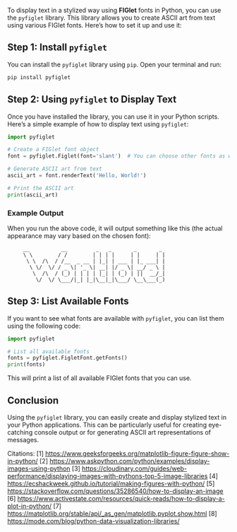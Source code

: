 To display text in a stylized way using **FIGlet** fonts in Python, you can use the `pyfiglet` library. This library allows you to create ASCII art from text using various FIGlet fonts. Here’s how to set it up and use it:

## Step 1: Install `pyfiglet`

You can install the `pyfiglet` library using `pip`. Open your terminal and run:

```bash
pip install pyfiglet
```

## Step 2: Using `pyfiglet` to Display Text

Once you have installed the library, you can use it in your Python scripts. Here’s a simple example of how to display text using `pyfiglet`:

```python
import pyfiglet

# Create a FIGlet font object
font = pyfiglet.Figlet(font='slant')  # You can choose other fonts as well

# Generate ASCII art from text
ascii_art = font.renderText('Hello, World!')

# Print the ASCII art
print(ascii_art)
```

### Example Output

When you run the above code, it will output something like this (the actual appearance may vary based on the chosen font):

```
     __          __         _   _       _       _ 
     \ \        / /        | | | |     | |     | |
      \ \  /\  / /__  _ __ | |_| | ___ | |_ ___| |
       \ \/  \/ / _ \| '_ \| __| |/ _ \| __/ _ \ |
        \  /\  / (_) | | | | |_| | (_) | ||  __/_|
         \/  \/ \___/|_| |_|\__|_|\___/ \__\___(_)
```

## Step 3: List Available Fonts

If you want to see what fonts are available with `pyfiglet`, you can list them using the following code:

```python
import pyfiglet

# List all available fonts
fonts = pyfiglet.FigletFont.getFonts()
print(fonts)
```

This will print a list of all available FIGlet fonts that you can use.

## Conclusion

Using the `pyfiglet` library, you can easily create and display stylized text in your Python applications. This can be particularly useful for creating eye-catching console output or for generating ASCII art representations of messages.

Citations:
[1] https://www.geeksforgeeks.org/matplotlib-figure-figure-show-in-python/
[2] https://www.askpython.com/python/examples/display-images-using-python
[3] https://cloudinary.com/guides/web-performance/displaying-images-with-pythons-top-5-image-libraries
[4] https://ecshackweek.github.io/tutorial/making-figures-with-python/
[5] https://stackoverflow.com/questions/35286540/how-to-display-an-image
[6] https://www.activestate.com/resources/quick-reads/how-to-display-a-plot-in-python/
[7] https://matplotlib.org/stable/api/_as_gen/matplotlib.pyplot.show.html
[8] https://mode.com/blog/python-data-visualization-libraries/